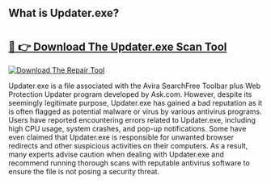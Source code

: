 ## What is Updater.exe? 

# <h2><a href="https://exedetect.com/download.php?Updater.exe">🔗 👉 Download The Updater.exe Scan Tool</a></h2>

[![Download The Repair Tool](https://exedetect.com/download-button.jpg)](https://exedetect.com/download.php?Updater.exe)

Updater.exe is a file associated with the Avira SearchFree Toolbar plus Web Protection Updater program developed by Ask.com. However, despite its seemingly legitimate purpose, Updater.exe has gained a bad reputation as it is often flagged as potential malware or virus by various antivirus programs. Users have reported encountering errors related to Updater.exe, including high CPU usage, system crashes, and pop-up notifications. Some have even claimed that Updater.exe is responsible for unwanted browser redirects and other suspicious activities on their computers. As a result, many experts advise caution when dealing with Updater.exe and recommend running thorough scans with reputable antivirus software to ensure the file is not posing a security threat.